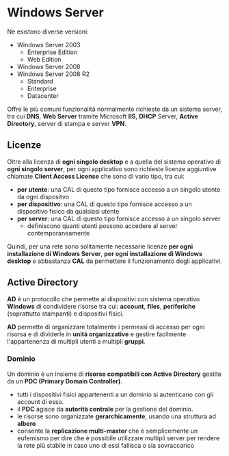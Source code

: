 # Windows Server

Ne esistono diverse versioni:

- Windows Server 2003
    - Enterprise Edition
    - Web Edition
- Windows Server 2008
- Windows Server 2008 R2
    - Standard
    - Enterprise
    - Datacenter

Offre le più comuni funzionalità normalmente richieste da un sistema server, tra cui __DNS__, __Web Server__ tramite Microsoft __IIS__, __DHCP__ Server, __Active Directory__, server di stampa e server __VPN__.

## Licenze

Oltre alla licenza di __ogni singolo desktop__ e a quella del sistema operativo di __ogni singolo server__, per ogni applicativo sono richieste licenze aggiuntive chiamate __Client Access License__ che sono di vario tipo, tra cui:

- __per utente__: una CAL di questo tipo fornisce accesso a un singolo utente da ogni dispositvo
- __per dispositivo__: una CAL di questo tipo fornisce accesso a un dispositivo fisico da qualsiasi utente
- __per server__: una CAL di questo tipo fornisce accesso a un singolo server
    - definiscono quanti utenti possono accedere al server contemporaneamente

Quindi, per una rete sono solitamente necessarie licenze __per ogni installazione di Windows Server__, __per ogni installazione di Windows desktop__ e abbastanza __CAL__ da permettere il funzionamento degli applicativi.

## Active Directory

__AD__ è un protocollo che permette ai dispositivi con sistema operativo __Windows__ di condividere risorse tra cui: __account__, __files__, __periferiche__ (soprattutto stampanti) e dispositivi fisici.

__AD__ permette di organizzare totalmente i permessi di accesso per ogni risorsa e di dividerle in __unità organizzative__ e gestire facilmente l'appartenenza di multipli utenti a multipli __gruppi__.

### Dominio

Un dominio è un insieme di __risorse compatibili con Active Directory__ gestite da un __PDC (Primary Domain Controller)__.

- tutti i dispositivi fisici appartenenti a un dominio si autenticano con gli account di esso.
- il __PDC__ agisce da __autorità centrale__ per la gestione del dominio.
- le risorse sono organizzate __gerarchicamente__, usando una struttura ad __albero__
- consente la __replicazione multi-master__ che è semplicemente un eufemismo per dire che è possibile utilizzare multipli server per rendere la rete più stabile in caso uno di essi fallisca o sia sovraccarico
